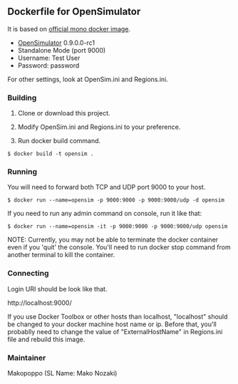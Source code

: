 ## Dockerfile for OpenSimulator

It is based on [official mono docker image](https://hub.docker.com/_/mono/).

* [OpenSimulator](http://opensimulator.org) 0.9.0.0-rc1
* Standalone Mode (port 9000)
* Username: Test User 
* Password: password

For other settings, look at OpenSim.ini and Regions.ini.

### Building

1. Clone or download this project.

2. Modify OpenSim.ini and Regions.ini to your preference.

3. Run docker build command.

```
$ docker build -t opensim .
```

### Running

You will need to forward both TCP and UDP port 9000 to your host.

```
$ docker run --name=opensim -p 9000:9000 -p 9000:9000/udp -d opensim
```

If you need to run any admin command on console, run it like that:

```
$ docker run --name=opensim -it -p 9000:9000 -p 9000:9000/udp opensim
```

NOTE: Currently, you may not be able to terminate the docker container even if you 'quit' the console. You'll need to run docker stop command from another terminal to kill the container.

### Connecting

Login URI should be look like that.

http://localhost:9000/

If you use Docker Toolbox or other hosts than localhost, "localhost" should be changed to your docker machine host name or ip. Before that, you'll probablly need to change the value of "ExternalHostName" in Regions.ini file and rebuild this image.


### Maintainer

Makopoppo (SL Name: Mako Nozaki)
